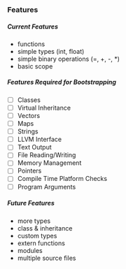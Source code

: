### Features

##### Current Features
- functions
- simple types (int, float)
- simple binary operations (=, +, -, *)
- basic scope


##### Features Required for Bootstrapping
- [ ] Classes
- [ ] Virtual Inheritance
- [ ] Vectors
- [ ] Maps
- [ ] Strings
- [ ] LLVM Interface
- [ ] Text Output
- [ ] File Reading/Writing
- [ ] Memory Management
- [ ] Pointers
- [ ] Compile Time Platform Checks
- [ ] Program Arguments

##### Future Features
- more types
- class & inheritance
- custom types
- extern functions
- modules
- multiple source files

